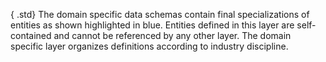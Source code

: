 ﻿{ .std}
The domain specific data schemas contain final specializations of entities as shown highlighted in blue. Entities defined in this layer are self-contained and cannot be referenced by any other layer. The domain specific layer organizes definitions according to industry discipline.